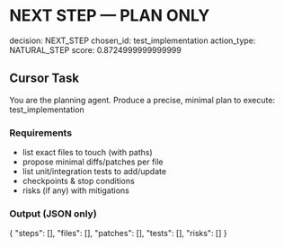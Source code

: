 # NEXT STEP — PLAN ONLY
decision: NEXT_STEP
chosen_id: test_implementation
action_type: NATURAL_STEP
score: 0.8724999999999999

## Cursor Task
You are the planning agent. Produce a precise, minimal plan to execute: test_implementation

### Requirements
- list exact files to touch (with paths)
- propose minimal diffs/patches per file
- list unit/integration tests to add/update
- checkpoints & stop conditions
- risks (if any) with mitigations

### Output (JSON only)
{
  "steps": [],
  "files": [],
  "patches": [],
  "tests": [],
  "risks": []
}
